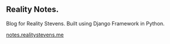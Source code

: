 ## Reality Notes.

Blog for Reality Stevens. Built using Django Framework in Python.

[notes.realitystevens.me](https://notes.realitystevens.me)


